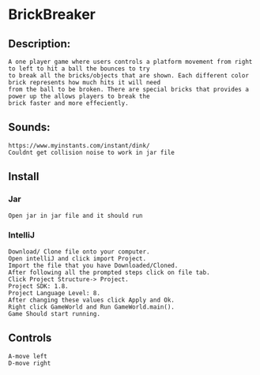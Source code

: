 # BrickBreaker
## Description:
    A one player game where users controls a platform movement from right to left to hit a ball the bounces to try 
    to break all the bricks/objects that are shown. Each different color brick represents how much hits it will need 
    from the ball to be broken. There are special bricks that provides a power up the allows players to break the 
    brick faster and more effeciently.
    
  
## Sounds: 
    https://www.myinstants.com/instant/dink/
    Couldnt get collision noise to work in jar file
## Install
### Jar 
    Open jar in jar file and it should run
  
### IntelliJ
    Download/ Clone file onto your computer.
    Open intelliJ and click import Project.
    Import the file that you have Downloaded/Cloned.
    After following all the prompted steps click on file tab.
    Click Project Structure-> Project.
    Project SDK: 1.8.
    Project Language Level: 8.
    After changing these values click Apply and Ok.
    Right click GameWorld and Run GameWorld.main().
    Game Should start running.
  
## Controls
    A-move left
    D-move right


